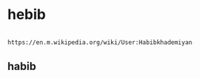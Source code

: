 # hebib
                                                    https://en.m.wikipedia.org/wiki/User:Habibkhademiyan              
## habib

